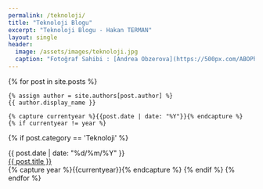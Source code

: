 ```yaml
---
permalink: /teknoloji/
title: "Teknoloji Blogu"
excerpt: "Teknoloji Blogu - Hakan TERMAN"
layout: single
header:
  image: /assets/images/teknoloji.jpg
  caption: "Fotoğraf Sahibi : [Andrea Obzerova](https://500px.com/ABOPhotography)"
---
```


<div class="posts">
  {% for post in site.posts %}

    {% assign author = site.authors[post.author] %}
    {{ author.display_name }}

    {% capture currentyear %}{{post.date | date: "%Y"}}{% endcapture %}
    {% if currentyear != year %}

  {% if post.category == 'Teknoloji' %}
  <div class="post">
  <div class="post-inner">
  <div class="date">{{ post.date | date: "%d/%m/%Y" }}</div>
  <div class="title">
<a href="{{ post.url }}">{{ post.title }}</a>
  </div>
  </div>  
  </div>
   {% capture year %}{{currentyear}}{% endcapture %}
  {% endif %}
  {% endfor %}
</div>
